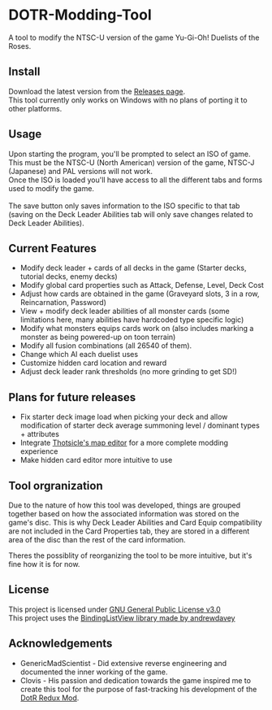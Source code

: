 # DOTR-Modding-Tool
A tool to modify the NTSC-U version of the game Yu-Gi-Oh! Duelists of the Roses.

## Install
Download the latest version from the [Releases page](../../releases).\
This tool currently only works on Windows with no plans of porting it to other platforms.

## Usage
Upon starting the program, you'll be prompted to select an ISO of game. This must be the NTSC-U (North American) version of the game, NTSC-J (Japanese) and PAL versions will not work.\
Once the ISO is loaded you'll have access to all the different tabs and forms used to modify the game.\
\
The save button only saves information to the ISO specific to that tab (saving on the Deck Leader Abilities tab will only save changes related to Deck Leader Abilities).

## Current Features
* Modify deck leader + cards of all decks in the game (Starter decks, tutorial decks, enemy decks)
* Modify global card properties such as Attack, Defense, Level, Deck Cost
* Adjust how cards are obtained in the game (Graveyard slots, 3 in a row, Reincarnation, Password)
* View + modify deck leader abilities of all monster cards (some limitations here, many abilities have hardcoded type specific logic)
* Modify what monsters equips cards work on (also includes marking a monster as being powered-up on toon terrain)
* Modify all fusion combinations (all 26540 of them).
* Change which AI each duelist uses
* Customize hidden card location and reward
* Adjust deck leader rank thresholds (no more grinding to get SD!)

## Plans for future releases
- Fix starter deck image load when picking your deck and allow modification of starter deck average summoning level / dominant types + attributes
- Integrate [Thotsicle's map editor](https://github.com/rjoken/DOTRMap) for a more complete modding experience
- Make hidden card editor more intuitive to use

## Tool orgranization
Due to the nature of how this tool was developed, things are grouped together based on how the associated information was stored on the game's disc.
This is why Deck Leader Abilities and Card Equip compatibility are not included in the Card Properties tab, they are stored in a different area of the disc than the rest of the card information.

Theres the possiblity of reorganizing the tool to be more intuitive, but it's fine how it is for now.

## License
This project is licensed under [GNU General Public License v3.0](./LICENSE)\
This project uses the [BindingListView library made by andrewdavey](https://sourceforge.net/projects/blw/)

## Acknowledgements
* GenericMadScientist - Did extensive reverse engineering and documented the inner working of the game.
* Clovis - His passion and dedication towards the game inspired me to create this tool for the purpose of fast-tracking his development of the [DotR Redux Mod](https://www.youtube.com/watch?v=E_Aa2xC0Gig&ab_channel=Clovis).
